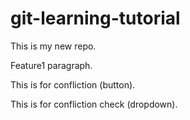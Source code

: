 # git-learning-tutorial
<p> This is my new repo. </p>
<p> Feature1 paragraph. </p>
<p> This is for confliction (button). </p>
<p> This is for confliction check (dropdown). </p>
